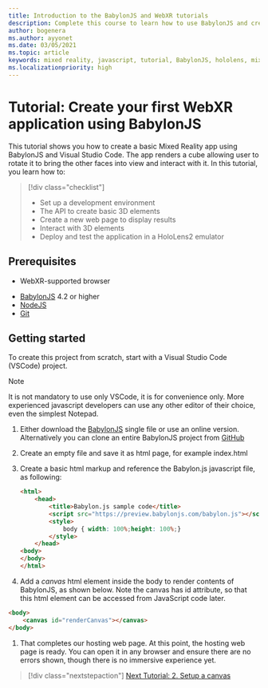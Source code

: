 ```yaml
---
title: Introduction to the BabylonJS and WebXR tutorials
description: Complete this course to learn how to use BabylonJS and create basic Mixed Reality application.
author: bogenera
ms.author: ayyonet
ms.date: 03/05/2021
ms.topic: article
keywords: mixed reality, javascript, tutorial, BabylonJS, hololens, mixed reality, UWP, Windows 10
ms.localizationpriority: high
---
```


# Tutorial: Create your first WebXR application using BabylonJS

This tutorial shows you how to create a basic Mixed Reality app using BabylonJS and Visual Studio Code. The app renders a cube allowing user to rotate it to bring the other faces into view and interact with it. In this tutorial, you learn how to:

> [!div class="checklist"]
> * Set up a development environment
> * The API to create basic 3D elements  
> * Create a new web page to display results
> * Interact with 3D elements
> * Deploy and test the application in a HoloLens2 emulator

## Prerequisites

* WebXR-supported browser
<!-- Perhaps list the browsers explicitly? Microsoft Edge 2020 or later, Chrome 79, Firefox? -->
* [BabylonJS](https://doc.babylonjs.com/divingDeeper/developWithBjs/frameworkVers) 4.2 or higher
* [NodeJS](https://nodejs.org/)
* [Git](https://git-scm.com/)

## Getting started

To create this project from scratch, start with a Visual Studio Code (VSCode) project.

> [!NOTE]
> It is not mandatory to use only VSCode, it is for convenience only. More experienced javascript developers can
use any other editor of their choice, even the simplest Notepad.

1. Either download the [BabylonJS](https://doc.babylonjs.com/divingDeeper/developWithBjs/frameworkVers) single file or use an online version. Alternatively you can clone an entire BabylonJS project from [GitHub](https://github.com/BabylonJS/Babylon.js)
1. Create an empty file and save it as html page, for example index.html
1. Create a basic html markup and reference the Babylon.js javascript file, as following:

    ```html
    <html>
        <head>
            <title>Babylon.js sample code</title>
            <script src="https://preview.babylonjs.com/babylon.js"></script>
            <style>
                body { width: 100%;height: 100%;}
            </style>
        </head>
    <body>
    </body>
    </html>
    ```

1. Add a *canvas* html element inside the body to render contents of BabylonJS, as shown below. Note the canvas has id attribute, so that this html element can be accessed from JavaScript code later.

```html
<body>
    <canvas id="renderCanvas"></canvas>
</body>
```

1. That completes our hosting web page. At this point, the hosting web page is ready. You can open it in any browser and ensure there are no errors shown, though there is no immersive experience yet.

> [!div class="nextstepaction"]
> [Next Tutorial: 2. Setup a canvas](prepare-scene-02.md)